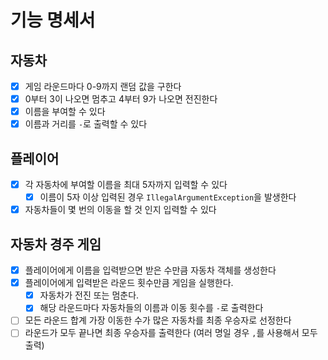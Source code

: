 # 기능 명세서

## 자동차

- [x] 게임 라운드마다 0-9까지 랜덤 값을 구한다
- [x] 0부터 3이 나오면 멈추고 4부터 9가 나오면 전진한다
- [x] 이름을 부여할 수 있다
- [x] 이름과 거리를 `-`로 출력할 수 있다

## 플레이어

- [x] 각 자동차에 부여할 이름을 최대 5자까지 입력할 수 있다
  - [x] 이름이 5자 이상 입력된 경우 `IllegalArgumentException`을 발생한다
- [x] 자동차들이 몇 번의 이동을 할 것 인지 입력할 수 있다

## 자동차 경주 게임

- [x] 플레이어에게 이름을 입력받으면 받은 수만큼 자동차 객체를 생성한다
- [x] 플레이어에게 입력받은 라운드 횟수만큼 게임을 실행한다.
  - [x] 자동차가 전진 또는 멈춘다.
  - [x] 해당 라운드마다 자동차들의 이름과 이동 횟수를 `-`로 출력한다
- [ ] 모든 라운드 합계 가장 이동한 수가 많은 자동차를 최종 우승자로 선정한다
- [ ] 라운드가 모두 끝나면 최종 우승자를 출력한다 (여러 명일 경우 `,`를 사용해서 모두 출력)